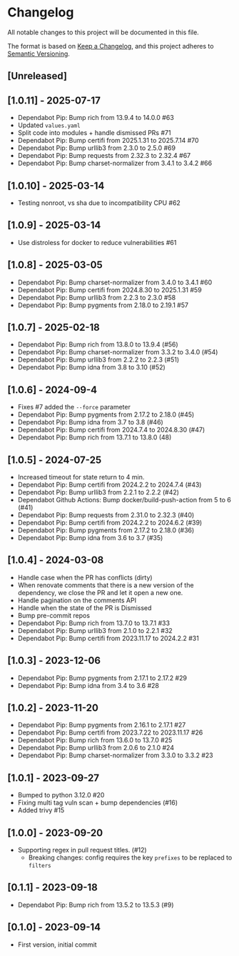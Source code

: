 # Changelog

All notable changes to this project will be documented in this file.

The format is based on [Keep a Changelog](https://keepachangelog.com/en/1.1.0/),
and this project adheres to [Semantic Versioning](https://semver.org/spec/v2.0.0.html).

## [Unreleased]

## [1.0.11] - 2025-07-17
-  Dependabot Pip: Bump rich from 13.9.4 to 14.0.0 #63
-  Updated `values.yaml`
-  Split code into modules + handle dismissed PRs #71
-  Dependabot Pip: Bump certifi from 2025.1.31 to 2025.7.14 #70
-  Dependabot Pip: Bump urllib3 from 2.3.0 to 2.5.0 #69
-  Dependabot Pip: Bump requests from 2.32.3 to 2.32.4 #67
-  Dependabot Pip: Bump charset-normalizer from 3.4.1 to 3.4.2 #66

## [1.0.10] - 2025-03-14
-  Testing nonroot, vs sha due to incompatibility CPU #62

## [1.0.9] - 2025-03-14
-  Use distroless for docker to reduce vulnerabilities #61

## [1.0.8] - 2025-03-05
-  Dependabot Pip: Bump charset-normalizer from 3.4.0 to 3.4.1 #60
-  Dependabot Pip: Bump certifi from 2024.8.30 to 2025.1.31 #59
-  Dependabot Pip: Bump urllib3 from 2.2.3 to 2.3.0 #58
-  Dependabot Pip: Bump pygments from 2.18.0 to 2.19.1 #57

## [1.0.7] - 2025-02-18
-  Dependabot Pip: Bump rich from 13.8.0 to 13.9.4 (#56)
-  Dependabot Pip: Bump charset-normalizer from 3.3.2 to 3.4.0 (#54)
-  Dependabot Pip: Bump urllib3 from 2.2.2 to 2.2.3 (#51)
-  Dependabot Pip: Bump idna from 3.8 to 3.10 (#52)

## [1.0.6] - 2024-09-4
- Fixes #7 added the `--force` parameter
- Dependabot Pip: Bump pygments from 2.17.2 to 2.18.0 (#45)
- Dependabot Pip: Bump idna from 3.7 to 3.8 (#46)
- Dependabot Pip: Bump certifi from 2024.7.4 to 2024.8.30 (#47)
- Dependabot Pip: Bump rich from 13.7.1 to 13.8.0 (48)

## [1.0.5] - 2024-07-25
- Increased timeout for state return to 4 min.
- Dependabot Pip: Bump certifi from 2024.2.2 to 2024.7.4 (#43)
- Dependabot Pip: Bump urllib3 from 2.2.1 to 2.2.2 (#42)
- Dependabot Github Actions: Bump docker/build-push-action from 5 to 6 (#41)
- Dependabot Pip: Bump requests from 2.31.0 to 2.32.3 (#40)
- Dependabot Pip: Bump certifi from 2024.2.2 to 2024.6.2 (#39)
- Dependabot Pip: Bump pygments from 2.17.2 to 2.18.0 (#36)
- Dependabot Pip: Bump idna from 3.6 to 3.7 (#35)

## [1.0.4] - 2024-03-08
- Handle case when the PR has conflicts (dirty)
- When renovate comments that there is a new version of the dependency, we close the PR and let it open a new one.
- Handle pagination on the comments API
- Handle when the state of the PR is Dismissed
- Bump pre-commit repos
- Dependabot Pip: Bump rich from 13.7.0 to 13.7.1 #33
- Dependabot Pip: Bump urllib3 from 2.1.0 to 2.2.1 #32
- Dependabot Pip: Bump certifi from 2023.11.17 to 2024.2.2 #31

## [1.0.3] - 2023-12-06
- Dependabot Pip: Bump pygments from 2.17.1 to 2.17.2 #29
- Dependabot Pip: Bump idna from 3.4 to 3.6 #28

## [1.0.2] - 2023-11-20
- Dependabot Pip: Bump pygments from 2.16.1 to 2.17.1 #27
- Dependabot Pip: Bump certifi from 2023.7.22 to 2023.11.17 #26
- Dependabot Pip: Bump rich from 13.6.0 to 13.7.0 #25
- Dependabot Pip: Bump urllib3 from 2.0.6 to 2.1.0 #24
- Dependabot Pip: Bump charset-normalizer from 3.3.0 to 3.3.2 #23

## [1.0.1] - 2023-09-27
- Bumped to python 3.12.0 #20
- Fixing multi tag vuln scan + bump dependencies (#16)
- Added trivy #15

## [1.0.0] - 2023-09-20
- Supporting regex in pull request titles. (#12)
  - Breaking changes: config requires the key `prefixes` to be replaced to `filters`

## [0.1.1] - 2023-09-18
- Dependabot Pip: Bump rich from 13.5.2 to 13.5.3 (#9)

## [0.1.0] - 2023-09-14
- First version, initial commit
